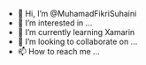- 👋 Hi, I’m @MuhamadFikriSuhaini
- 👀 I’m interested in ...
- 🌱 I’m currently learning Xamarin
- 💞️ I’m looking to collaborate on ...
- 📫 How to reach me ...

<!---
MuhamadFikriSuhaini/MuhamadFikriSuhaini is a ✨ special ✨ repository because its `README.md` (this file) appears on your GitHub profile.
You can click the Preview link to take a look at your changes.
--->
